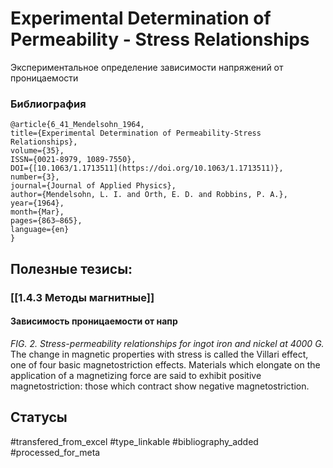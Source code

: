 # Experimental Determination of Permeability - Stress Relationships

Экспериментальное определение зависимости напряжений от проницаемости

### Библиография
```
@article{6_41_Mendelsohn_1964,
title={Experimental Determination of Permeability‐Stress Relationships},
volume={35},
ISSN={0021-8979, 1089-7550},
DOI={[10.1063/1.1713511](https://doi.org/10.1063/1.1713511)},
number={3},
journal={Journal of Applied Physics},
author={Mendelsohn, L. I. and Orth, E. D. and Robbins, P. A.},
year={1964},
month={Mar},
pages={863–865},
language={en}
}
```

## Полезные тезисы:
### [[1.4.3 Методы магнитные]]
#### Зависимость проницаемости от напр
_FIG. 2. Stress-permeability relationships for ingot iron and
nickel at 4000 G._
The change in magnetic properties with stress is
called the Villari effect, one of four basic magnetostriction
effects. Materials which elongate on the application
of a magnetizing force are said to exhibit
positive magnetostriction: those which contract show
negative magnetostriction.

## Статусы
#transfered_from_excel 
#type_linkable 
#bibliography_added
#processed_for_meta
